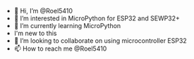 - 👋 Hi, I’m @Roel5410
- 👀 I’m interested in MicroPython for ESP32 and SEWP32+
- 🌱 I’m currently learning MicroPython
- I'm new to this
- 💞️ I’m looking to collaborate on using microcontroller ESP32
- 📫 How to reach me @Roel5410

<!---
Roel5410/Roel5410 is a ✨ special ✨ repository because its `README.md` (this file) appears on your GitHub profile.
You can click the Preview link to take a look at your changes.
--->

